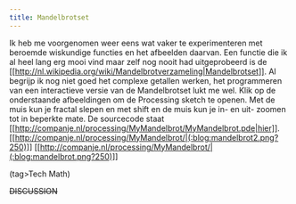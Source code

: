 ```yaml
---
title: Mandelbrotset
---
```

Ik heb me voorgenomen weer eens wat vaker te experimenteren met beroemde wiskundige functies en het afbeelden daarvan. Een functie die ik al heel lang erg mooi vind maar zelf nog nooit had uitgeprobeerd is de [[http://nl.wikipedia.org/wiki/Mandelbrotverzameling|Mandelbrotset]].  Al begrijp ik nog niet goed het complexe getallen werken, het programmeren van een interactieve versie van de Mandelbrotset lukt me wel. Klik op de onderstaande afbeeldingen om de Processing sketch te openen. Met de muis kun je fractal slepen en met shift en de muis kun je in- en uit- zoomen tot in beperkte mate. De sourcecode staat [[http://companje.nl/processing/MyMandelbrot/MyMandelbrot.pde|hier]].
\
[[http://companje.nl/processing/MyMandelbrot/|(:blog:mandelbrot2.png?250)]] [[http://companje.nl/processing/MyMandelbrot/|(:blog:mandelbrot.png?250)]]

(tag>Tech Math)


~~DISCUSSION~~
